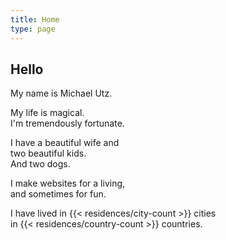```yaml
---
title: Home
type: page
---
```


## Hello

My name is Michael Utz.

My life is magical.  
I'm tremendously fortunate.

I have a beautiful wife and  
two beautiful kids.  
And two dogs.

I make websites for a living,  
and sometimes for fun.

I have lived in {{< residences/city-count >}} cities  
in {{< residences/country-count >}} countries.
